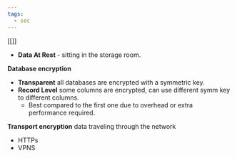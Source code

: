 ```yaml
---
tags:
  - sec
---
```

[[]]

- **Data At Rest** - sitting in the storage room.

**Database encryption** 
- **Transparent** all databases are encrypted with a symmetric key.
- **Record Level** some columns are encrypted, can use different symm key to different columns.
	- Best compared to the first one due to overhead or extra performance required.

**Transport encryption** data traveling through the network
- HTTPs
- VPNS